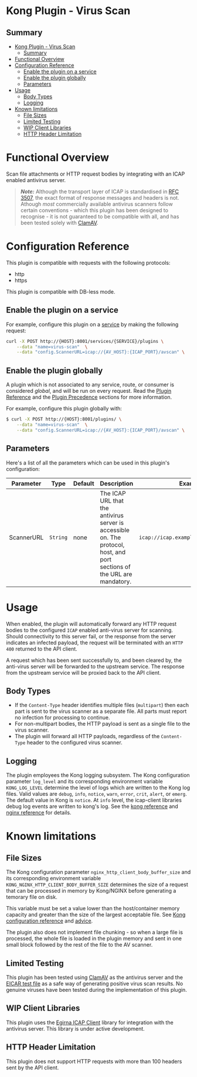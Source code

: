Kong Plugin - Virus Scan
========================

## Summary
- [Kong Plugin - Virus Scan](#kong-plugin---virus-scan)
  - [Summary](#summary)
- [Functional Overview](#functional-overview)
- [Configuration Reference](#configuration-reference)
  - [Enable the plugin on a service](#enable-the-plugin-on-a-service)
  - [Enable the plugin globally](#enable-the-plugin-globally)
  - [Parameters](#parameters)
- [Usage](#usage)
  - [Body Types](#body-types)
  - [Logging](#logging)
- [Known limitations](#known-limitations)
  - [File Sizes](#file-sizes)
  - [Limited Testing](#limited-testing)
  - [WIP Client Libraries](#wip-client-libraries)
  - [HTTP Header Limitation](#http-header-limitation)

# Functional Overview

Scan file attachments or HTTP request bodies by integrating with an ICAP enabled antivirus server.

> ***Note:*** Although the transport layer of ICAP is standardised in [RFC 3507](https://datatracker.ietf.org/doc/html/rfc3507), the exact format of response messages and headers is not. Athough _most_ commercially available antivirus scanners follow certain conventions - which this plugin has been designed to recognise - it is not guaranteed to be compatible with all, and has been tested solely with [ClamAV](https://www.clamav.net/).

# Configuration Reference

This plugin is compatible with requests with the following protocols:

* http
* https

This plugin is compatible with DB-less mode.

## Enable the plugin on a service

For example, configure this plugin on a [service](https://docs.konghq.com/gateway-oss/2.5.x/admin-api/#service-object) by making the following request:

```bash
curl -X POST http://{HOST}:8001/services/{SERVICE}/plugins \
    --data "name=virus-scan"  \
    --data "config.ScannerURL=icap://{AV_HOST}:{ICAP_PORT}/avscan" \
```

## Enable the plugin globally

A plugin which is not associated to any service, route, or consumer is considered *global*, and will be run on every request. Read the [Plugin Reference](https://docs.konghq.com/gateway-oss/2.5.x/admin-api/#add-plugin) and the [Plugin Precedence](https://docs.konghq.com/gateway-oss/2.5.x/admin-api/#precedence) sections for more information.

For example, configure this plugin globally with:

```bash
$ curl -X POST http://{HOST}:8001/plugins/ \
    --data "name=virus-scan"  \
    --data "config.ScannerURL=icap://{AV_HOST}:{ICAP_PORT}/avscan" \
```

## Parameters

Here's a list of all the parameters which can be used in this plugin's configuration:

| Parameter | Type | Default | Description | Example |
| --------- | ---- | ------- | ----------- | ------- |
| ScannerURL | `String` | none | The ICAP URL that the antivirus server is accessible on. The protocol, host, and port sections of the URL are mandatory. | `icap://icap.example.org:1433/avscan` |

# Usage

When enabled, the plugin will automatically forward any HTTP request bodies to the configured `ICAP` enabled anti-virus server for scanning. Should connectivity to this server fail, or the response from the server indicates an infected payload, the request will be terminated with an `HTTP 400` returned to the API client. 

A request which has been sent successfully to, and been cleared by, the anti-virus server will be forwarded to the upstream service. The response from the upstream service will be proxied back to the API client.

## Body Types

* If the `Content-Type` header identifies multiple files (`multipart`) then each part is sent to the virus scanner as a separate file. All parts must report no infection for processing to continue.
* For non-multipart bodies, the HTTP payload is sent as a single file to the virus scanner.
* The plugin will forward all HTTP payloads, regardless of the `Content-Type` header to the configured virus scanner.

## Logging

The plugin employees the Kong logging subsystem. The Kong configuration parameter `log_level` and its corresponding environment variable `KONG_LOG_LEVEL` determine the level of logs which are written to the Kong log files. Valid values are `debug`, `info`, `notice`, `warn`, `error`, `crit`, `alert`, or `emerg`. The default value in Kong is `notice`. At `info` level, the icap-client libraries debug log events are written to kong's log. See the [kong reference](https://docs.konghq.com/gateway-oss/2.5.x/configuration/#log_level) and [nginx reference](https://nginx.org/en/docs/ngx_core_module.html#error_log) for details.

# Known limitations

## File Sizes

The Kong configuration parameter `nginx_http_client_body_buffer_size` and its corresponding environment variable `KONG_NGINX_HTTP_CLIENT_BODY_BUFFER_SIZE` determines the size of a request that can be processed in memory by Kong/NGINX before generating a temorary file on disk. 

This variable must be set a value lower than the host/container memory capacity and greater than the size of the largest acceptable file. See [Kong configuration reference](https://docs.konghq.com/gateway-oss/2.5.x/configuration/#nginx_http_client_body_buffer_size) and [advice](https://support.konghq.com/support/s/article/Kong-plugin-produces-a-warning-a-client-request-body-is-buffered-to-a-temporary-file).

The plugin also does not implement file chunking - so when a large file is processed, the whole file is loaded in the plugin memory and sent in one small block followed by the rest of the file to the AV scanner.

## Limited Testing

This plugin has been tested using [ClamAV](https://www.clamav.net/) as the antivirus server and the [EICAR test file](https://en.wikipedia.org/wiki/EICAR_test_file) as a safe way of generating positive virus scan results. No genuine viruses have been tested during the implementation of this plugin.

## WIP Client Libraries

This plugin uses the [Egirna ICAP Client](https://github.com/egirna/icap-client) library for integration with the antivirus server. This library is under active development.

## HTTP Header Limitation

This plugin does not support HTTP requests with more than 100 headers sent by the API client.

